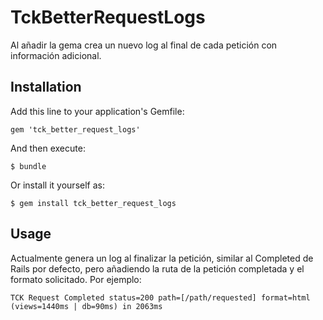 # TckBetterRequestLogs

Al añadir la gema crea un nuevo log al final de cada petición con información adicional.

## Installation

Add this line to your application's Gemfile:

    gem 'tck_better_request_logs'

And then execute:

    $ bundle

Or install it yourself as:

    $ gem install tck_better_request_logs

## Usage

Actualmente genera un log al finalizar la petición, similar al Completed de Rails por defecto, pero añadiendo la ruta de la petición completada y el formato solicitado. Por ejemplo:

    TCK Request Completed status=200 path=[/path/requested] format=html (views=1440ms | db=90ms) in 2063ms
